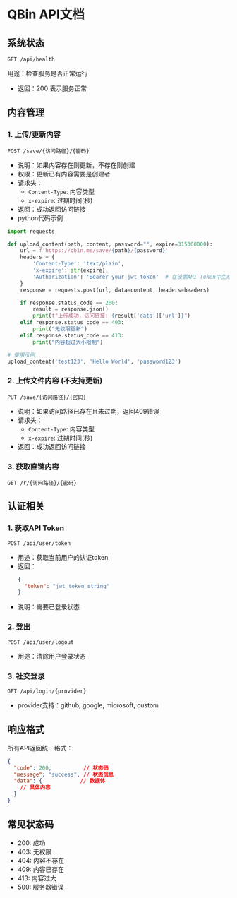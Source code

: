 # QBin API文档

## 系统状态
```http
GET /api/health
```
用途：检查服务是否正常运行
- 返回：200 表示服务正常

## 内容管理

### 1. 上传/更新内容
```http
POST /save/{访问路径}/{密码}
```
- 说明：如果内容存在则更新，不存在则创建
- 权限：更新已有内容需要是创建者
- 请求头：
  - `Content-Type`: 内容类型
  - `x-expire`: 过期时间(秒)
- 返回：成功返回访问链接
- python代码示例
```python
import requests

def upload_content(path, content, password="", expire=315360000):
    url = f'https://qbin.me/save/{path}/{password}'
    headers = {
        'Content-Type': 'text/plain',
        'x-expire': str(expire),
        'Authorization': 'Bearer your_jwt_token'  # 在设置API Token中生成获取
    }
    response = requests.post(url, data=content, headers=headers)

    if response.status_code == 200:
        result = response.json()
        print(f"上传成功，访问链接: {result['data']['url']}")
    elif response.status_code == 403:
        print("无权限更新")
    elif response.status_code == 413:
        print("内容超过大小限制")

# 使用示例
upload_content('test123', 'Hello World', 'password123')
```

### 2. 上传文件内容 (不支持更新)
```http
PUT /save/{访问路径}/{密码}
```
- 说明：如果访问路径已存在且未过期，返回409错误
- 请求头：
  - `Content-Type`: 内容类型
  - `x-expire`: 过期时间(秒)
- 返回：成功返回访问链接

### 3. 获取直链内容
```http
GET /r/{访问路径}/{密码}
```

## 认证相关

### 1. 获取API Token
```http
POST /api/user/token
```
- 用途：获取当前用户的认证token
- 返回：
  ```json
  {
    "token": "jwt_token_string"
  }
  ```
- 说明：需要已登录状态

### 2. 登出
```http
POST /api/user/logout
```
- 用途：清除用户登录状态

### 3. 社交登录
```http
GET /api/login/{provider}
```
- provider支持：github, google, microsoft, custom

## 响应格式
所有API返回统一格式：
```json
{
  "code": 200,          // 状态码
  "message": "success", // 状态信息
  "data": {            // 数据体
    // 具体内容
  }
}
```

## 常见状态码
- 200: 成功
- 403: 无权限
- 404: 内容不存在
- 409: 内容已存在
- 413: 内容过大
- 500: 服务器错误